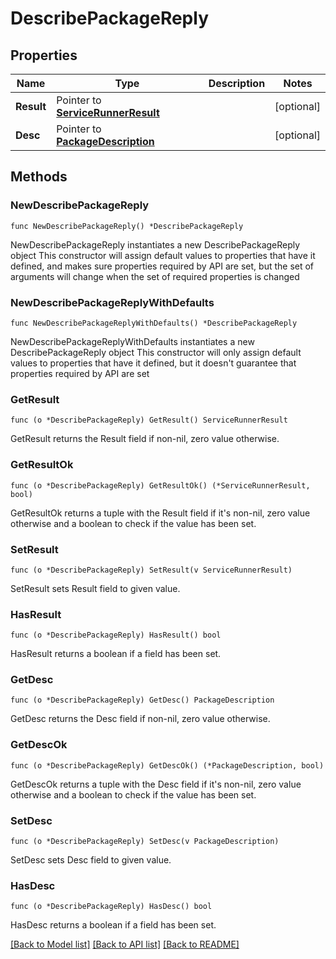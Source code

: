 # DescribePackageReply

## Properties

Name | Type | Description | Notes
------------ | ------------- | ------------- | -------------
**Result** | Pointer to [**ServiceRunnerResult**](ServiceRunnerResult.md) |  | [optional] 
**Desc** | Pointer to [**PackageDescription**](PackageDescription.md) |  | [optional] 

## Methods

### NewDescribePackageReply

`func NewDescribePackageReply() *DescribePackageReply`

NewDescribePackageReply instantiates a new DescribePackageReply object
This constructor will assign default values to properties that have it defined,
and makes sure properties required by API are set, but the set of arguments
will change when the set of required properties is changed

### NewDescribePackageReplyWithDefaults

`func NewDescribePackageReplyWithDefaults() *DescribePackageReply`

NewDescribePackageReplyWithDefaults instantiates a new DescribePackageReply object
This constructor will only assign default values to properties that have it defined,
but it doesn't guarantee that properties required by API are set

### GetResult

`func (o *DescribePackageReply) GetResult() ServiceRunnerResult`

GetResult returns the Result field if non-nil, zero value otherwise.

### GetResultOk

`func (o *DescribePackageReply) GetResultOk() (*ServiceRunnerResult, bool)`

GetResultOk returns a tuple with the Result field if it's non-nil, zero value otherwise
and a boolean to check if the value has been set.

### SetResult

`func (o *DescribePackageReply) SetResult(v ServiceRunnerResult)`

SetResult sets Result field to given value.

### HasResult

`func (o *DescribePackageReply) HasResult() bool`

HasResult returns a boolean if a field has been set.

### GetDesc

`func (o *DescribePackageReply) GetDesc() PackageDescription`

GetDesc returns the Desc field if non-nil, zero value otherwise.

### GetDescOk

`func (o *DescribePackageReply) GetDescOk() (*PackageDescription, bool)`

GetDescOk returns a tuple with the Desc field if it's non-nil, zero value otherwise
and a boolean to check if the value has been set.

### SetDesc

`func (o *DescribePackageReply) SetDesc(v PackageDescription)`

SetDesc sets Desc field to given value.

### HasDesc

`func (o *DescribePackageReply) HasDesc() bool`

HasDesc returns a boolean if a field has been set.


[[Back to Model list]](../README.md#documentation-for-models) [[Back to API list]](../README.md#documentation-for-api-endpoints) [[Back to README]](../README.md)


